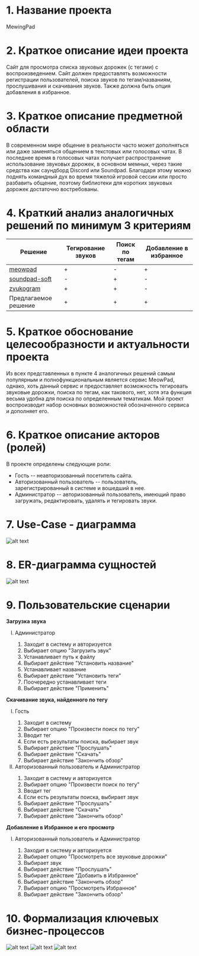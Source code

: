 # 1\. Название проекта

MewingPad

# 2\. Краткое описание идеи проекта

Сайт для просмотра списка звуковых дорожек (с тегами) с воспроизведением. Сайт должен предоставлять возможности регистрации пользователей, поиска звуков по тегам/названиям, прослушивания и скачивания звуков. Также должна быть опция добавления в избранное.

# 3\. Краткое описание предметной области

В современном мире общение в реальности часто может дополняться или даже заменяться общением в текстовых или голосовых чатах. В последнее время в голосовых чатах получает распространение использование звуковых дорожек, в основном мемных, через такие средства как саундборд Discord или Soundpad. Благодаря этому можно поднять командный дух во время тяжелой игровой сессии или просто разбавить общение, поэтому библиотеки для коротких звуковых дорожек достаточно востребованы.

# 4\. Краткий анализ аналогичных решений по минимум 3 критериям

Решение                                      | Тегирование звуков | Поиск по тегам | Добавление в избранное
-------------------------------------------- | ------------------ | -------------- | ----------------------
[meowpad](https://meowpad.me/ru-ru/)         | +                  | -              | +                      |
[soundpad-soft](https://soundpad-soft.ru/)   | -                  | +              | -                      |
[zvukogram](https://zvukogram.com/category/) | +                  | +              | -                      |
Предлагаемое решение                         | +                  | +              | +                      |

# 5\. Краткое обоснование целесообразности и актуальности проекта
Из всех представленных в пункте 4 аналогичных решений самым популярным и полнофункциональным является сервис MeowPad, однако, хоть данный сервис и предоставляет возможность тегировать звуковые дорожки, поиска по тегам, как такового, нет, хотя эта функция весьма удобна для поиска по определенным тематикам. Мой проект воспроизводит набор основных возможностей обозначенного сервиса и дополняет его.

# 6\. Краткое описание акторов (ролей)

В проекте определены следующие роли:

- Гость -- неавторизованный посетитель сайта.
- Авторизованный пользователь -- пользователь, зарегистрированный в системе и вошедший в нее.
- Администратор -- авторизованный пользователь, имеющий право загружать, редактировать, удалять и тегировать звуки.

# 7\. Use-Case - диаграмма

![alt text](images/use_case.png "Use-Case диаграмма")

# 8\. ER-диаграмма сущностей

![alt text](images/er.png "ER-диаграмма сущностей")

# 9\. Пользовательские сценарии

**Загрузка звука**
<ol type="I">
  <li>Администратор</li>
  <ol type="1">
    <li>Заходит в систему и авторизуется</li>
    <li>Выбирает опцию "Загрузить звук"</li>
    <li>Устанавливает путь к файлу</li>
    <li>Выбирает действие "Установить название"</li>
    <li>Устанавливает название</li>
    <li>Выбирает действие "Установить теги"</li>
    <li>Поочередно устанавливает теги</li>
    <li>Выбирает действие "Применить"</li>
  </ol>
</ol>

**Скачивание звука, найденного по тегу**
<ol type="I">
  <li>Гость</li>
  <ol type="1">
    <li>Заходит в систему</li>
    <li>Выбирает опцию "Произвести поиск по тегу"</li>
    <li>Вводит тег</li>
    <li>Если есть результаты поиска, выбирает звук</li>
    <li>Выбирает действие "Прослушать"</li>
    <li>Выбирает действие "Скачать"</li>
    <li>Выбирает действие "Закончить обзор"</li>
  </ol>
  <li>Авторизованный пользователь и Администратор</li>
  <ol type="1">
    <li>Заходит в систему и авторизуется</li>
    <li>Выбирает опцию "Произвести поиск по тегу"</li>
    <li>Вводит тег</li>
    <li>Если есть результаты поиска, выбирает звук</li>
    <li>Выбирает действие "Прослушать"</li>
    <li>Выбирает действие "Скачать"</li>
    <li>Выбирает действие "Закончить обзор"</li>
  </ol>
</ol>

**Добавление в Избранное и его просмотр**
<ol type="I">
  <li>Авторизованный пользователь и Администратор</li>
  <ol type="1">
    <li>Заходит в систему и авторизуется</li>
    <li>Выбирает опцию "Просмотреть все звуковые дорожки"</li>
    <li>Выбирает звук</li>
    <li>Выбирает действие "Прослушать"</li>
    <li>Выбирает действие "Добавить в Избранное"</li>
    <li>Выбирает действие "Закончить обзор"</li>
    <li>Выбирает опцию "Просмотреть Избранное"</li>
    <li>Выбирает действие "Закончить обзор"</li>
  </ol>
</ol>

# 10\. Формализация ключевых бизнес-процессов

![alt text](images/bpmn_01.png "Процесс входа в систему для скачивания трека из избранного")
![alt text](images/bpmn_02.png "Процесс входа в систему для поиска звука по названию и редактированию его тегов")
![alt text](images/bpmn_03.png "Процесс поиска звука по названию, авторизации и удалению найденного звука")
